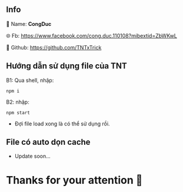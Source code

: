 ## Info
👤 Name: 𝐂𝐨𝐧𝐠𝐃𝐮𝐜

🌐 Fb: https://www.facebook.com/cong.duc.110108?mibextid=ZbWKwL

🔐 Github: https://github.com/TNTxTrick

## Hướng dẫn sử dụng file của TNT
B1: Qua shell, nhập:
```
npm i
```
B2: nhập:
```
npm start
```
- Đợi file load xong là có thể sử dụng rồi.

## File có auto dọn cache

- Update soon...
# Thanks for your attention 💞
